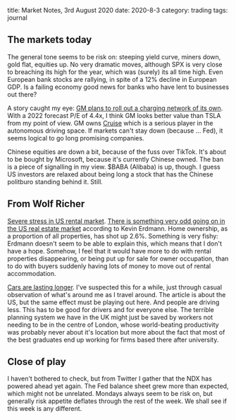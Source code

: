 title: Market Notes, 3rd August 2020
date: 2020-8-3
category: trading
tags: journal


## The markets today

The general tone seems to be risk on: steeping yield curve, miners down, gold flat, equities up. No very dramatic moves, although SPX is very close to breaching its high for the year, which was (surely) its all time high.
Even European bank stocks are rallying, in spite of a 12% decline in European GDP. Is a failing economy good news for banks who have lent to businesses out there?

A story caught my eye: [GM plans to roll out a charging network of its own](https://www.reuters.com/article/us-gm-evgo/gm-partners-with-evgo-to-add-2700-new-fast-chargers-in-u-s-idUSKCN24W2JQ). With a 2022 forecast P/E of 4.4x, I think GM looks better value than TSLA from my point of view. 
GM owns [Cruise](https://en.wikipedia.org/wiki/Cruise_%28autonomous_vehicle%29) which is a serious player in the autonomous driving space.
If markets can't stay down (because ... Fed), it seems logical to go long promising companies.

Chinese equities are down a bit, because of the fuss over TikTok. It's about to be bought by Microsoft, because it's currently Chinese owned. The ban is a piece of signalling in my view.
$BABA (Alibaba) is up, though. I guess US investors are relaxed about being long a stock that has the Chinese politburo standing behind it. Still.

## From Wolf Richer

[Severe stress in US rental market](https://wolfstreet.com/2020/08/03/rents-swoon-in-san-francisco-other-expensive-cities-and-tx-ok-oil-patch-y-y-but-23-cities-with-red-hot-double-digit-rent-increases/).
[There is something very odd going on in the US real estate market](https://www.idiosyncraticwhisk.com/2020/07/a-miracle-homeownership-boom.html) according to Kevin Erdmann. 
Home ownership, as a proportion of all properties, has shot up 2.6%. Something is very fishy: Erdmann doesn't seem to be able to explain this, which means that I don't have a hope. Somehow, I feel that it would have more to do with rental properties disappearing, or being put up for sale for owner occupation, than to do with buyers suddenly having lots of money to move out of rental accommodation. 


[Cars are lasting longer](https://wolfstreet.com/2020/07/31/average-age-of-cars-trucks-on-the-road-sets-record-will-jump-during-pandemic-as-new-vehicle-sales-plunge-to-1970s-level/). I've suspected this for a while, just through casual observation of what's around me as I travel around. The article is about the US, but the same effect must be playing out here.
And people are driving less. This has to be good for drivers and for everyone else. 
The terrible planning system we have in the UK might just be saved by workers not needing to be in the centre of London, whose world-beating productivity was probably never about it's location but more about the fact that most of the best graduates end up working for firms based there after university.

## Close of play

I haven't bothered to check, but from Twitter I gather that the NDX has powered ahead yet again.
The Fed balance sheet grew more than expected, which might not be unrelated.
Mondays always seem to be risk on, but generally risk appetite deflates through the rest of the week.
We shall see if this week is any different.
